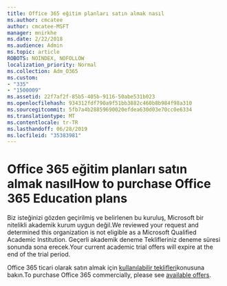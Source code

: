 ```yaml
---
title: Office 365 eğitim planları satın almak nasıl
ms.author: cmcatee
author: cmcatee-MSFT
manager: mnirkhe
ms.date: 2/22/2018
ms.audience: Admin
ms.topic: article
ROBOTS: NOINDEX, NOFOLLOW
localization_priority: Normal
ms.collection: Adm_O365
ms.custom:
- "335"
- "1500009"
ms.assetid: 22f7af2f-85b5-405b-9116-50abe531b023
ms.openlocfilehash: 934312fdf790a9f51bb3882c460b8b984f98a310
ms.sourcegitcommit: 5fb7a4b28859690020efdea630d03e70cc0e6334
ms.translationtype: MT
ms.contentlocale: tr-TR
ms.lasthandoff: 06/28/2019
ms.locfileid: "35383981"
---
```

# <a name="how-to-purchase-office-365-education-plans"></a><span data-ttu-id="df0cd-102">Office 365 eğitim planları satın almak nasıl</span><span class="sxs-lookup"><span data-stu-id="df0cd-102">How to purchase Office 365 Education plans</span></span>

<span data-ttu-id="df0cd-103">Biz isteğinizi gözden geçirilmiş ve belirlenen bu kuruluş, Microsoft bir nitelikli akademik kurum uygun değil.</span><span class="sxs-lookup"><span data-stu-id="df0cd-103">We reviewed your request and determined this organization is not eligible as a Microsoft Qualified Academic Institution.</span></span> <span data-ttu-id="df0cd-104">Geçerli akademik deneme Teklifleriniz deneme süresi sonunda sona erecek.</span><span class="sxs-lookup"><span data-stu-id="df0cd-104">Your current academic trial offers will expire at the end of the trial period.</span></span>
  
<span data-ttu-id="df0cd-105">Office 365 ticari olarak satın almak için [kullanılabilir teklifleri](https://go.microsoft.com/fwlink/p/?linkid=868433)konusuna bakın.</span><span class="sxs-lookup"><span data-stu-id="df0cd-105">To purchase Office 365 commercially, please see [available offers](https://go.microsoft.com/fwlink/p/?linkid=868433).</span></span>
  